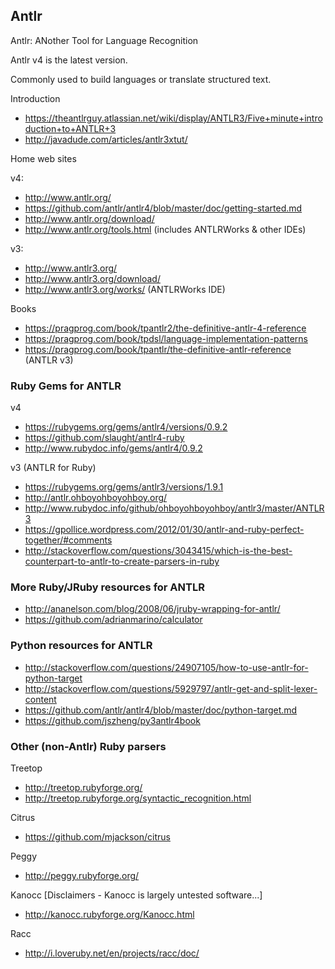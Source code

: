 ## Antlr

Antlr: ANother Tool for Language Recognition

Antlr v4 is the latest version.

Commonly used to build languages or translate structured text.

Introduction

- https://theantlrguy.atlassian.net/wiki/display/ANTLR3/Five+minute+introduction+to+ANTLR+3
- http://javadude.com/articles/antlr3xtut/

Home web sites

v4:
- http://www.antlr.org/
- https://github.com/antlr/antlr4/blob/master/doc/getting-started.md
- http://www.antlr.org/download/
- http://www.antlr.org/tools.html (includes ANTLRWorks & other IDEs)

v3:
- http://www.antlr3.org/
- http://www.antlr3.org/download/
- http://www.antlr3.org/works/ (ANTLRWorks IDE)

Books

- https://pragprog.com/book/tpantlr2/the-definitive-antlr-4-reference
- https://pragprog.com/book/tpdsl/language-implementation-patterns
- https://pragprog.com/book/tpantlr/the-definitive-antlr-reference (ANTLR v3)

### Ruby Gems for ANTLR

v4

- https://rubygems.org/gems/antlr4/versions/0.9.2
- https://github.com/slaught/antlr4-ruby
- http://www.rubydoc.info/gems/antlr4/0.9.2

v3 (ANTLR for Ruby)

- https://rubygems.org/gems/antlr3/versions/1.9.1
- http://antlr.ohboyohboyohboy.org/
- http://www.rubydoc.info/github/ohboyohboyohboy/antlr3/master/ANTLR3
- https://gpollice.wordpress.com/2012/01/30/antlr-and-ruby-perfect-together/#comments
- http://stackoverflow.com/questions/3043415/which-is-the-best-counterpart-to-antlr-to-create-parsers-in-ruby

### More Ruby/JRuby resources for ANTLR

- http://ananelson.com/blog/2008/06/jruby-wrapping-for-antlr/
- https://github.com/adrianmarino/calculator

### Python resources for ANTLR

- http://stackoverflow.com/questions/24907105/how-to-use-antlr-for-python-target
- http://stackoverflow.com/questions/5929797/antlr-get-and-split-lexer-content
- https://github.com/antlr/antlr4/blob/master/doc/python-target.md
- https://github.com/jszheng/py3antlr4book

### Other (non-Antlr) Ruby parsers

Treetop

- http://treetop.rubyforge.org/
- http://treetop.rubyforge.org/syntactic_recognition.html

Citrus

- https://github.com/mjackson/citrus

Peggy

- http://peggy.rubyforge.org/

Kanocc [Disclaimers - Kanocc is largely untested software...]

- http://kanocc.rubyforge.org/Kanocc.html

Racc

- http://i.loveruby.net/en/projects/racc/doc/

